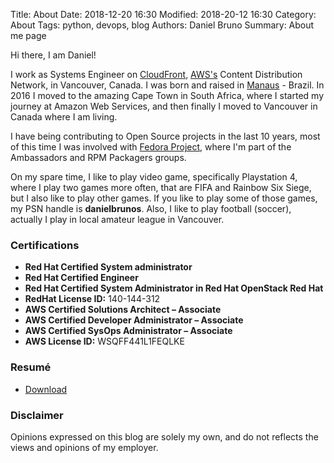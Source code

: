 Title: About
Date: 2018-12-20 16:30
Modified: 2018-20-12 16:30
Category: About
Tags: python, devops, blog
Authors: Daniel Bruno
Summary: About me page

Hi there, I am Daniel!

I work as Systems Engineer on [CloudFront](https://aws.amazon.com/cloudfront), [AWS's](https://aws.amazon.com) Content Distribution Network, in Vancouver, Canada. I was born and raised in [Manaus](https://en.wikipedia.org/wiki/Manaus) - Brazil. In 2016 I moved to the amazing Cape Town in South Africa, where I started my journey at Amazon Web Services, and then finally I moved to Vancouver in Canada where I am living.

I have being contributing to Open Source projects in the last 10 years, most of this time I was involved with [Fedora Project](https://fedoraproject.org/wiki/User:Dbruno), where I'm part of the Ambassadors and RPM Packagers groups.

On my spare time, I like to play video game, specifically Playstation 4, where I play two games more often, that are FIFA and Rainbow Six Siege, but I also like to play other games. If you like to play some of those games, my PSN handle is **danielbrunos**. Also, I like to play football (soccer), actually I play in local amateur league in Vancouver.

### Certifications

* **Red Hat Certified System administrator**
* **Red Hat Certified Engineer**
* **Red Hat Certified System Administrator in Red Hat OpenStack Red Hat**
* **RedHat License ID:** 140-144-312
* **AWS Certified Solutions Architect – Associate**
* **AWS Certified Developer Administrator – Associate**
* **AWS Certified SysOps Administrator – Associate**
* **AWS License ID:** WSQFF441L1FEQLKE

### Resumé
* [Download](https://daniel-amzn.s3.amazonaws.com/DanielBruno.pdf)

### Disclaimer
Opinions expressed on this blog are solely my own, and do not reflects the views and opinions of my employer.
